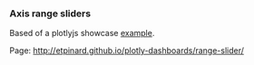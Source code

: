 ### Axis range sliders

Based of a plotlyjs showcase [example](https://plot.ly/javascript-graphing-library/range-slider/).

Page: http://etpinard.github.io/plotly-dashboards/range-slider/

